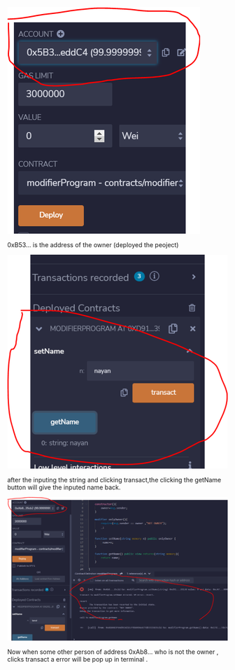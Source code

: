 ![alt text](m1.PNG)<p>0xB53... is the address of the owner (deployed the peoject)</p>
![alt text](m2.PNG)<p>after the inputing the string and clicking transact,the clicking the getName button will give the inputed name back.</p>
![alt text](m3.PNG)<p>Now when some other person of address 0xAb8... who is not the owner , clicks transact a error will be pop up in terminal .</p>
